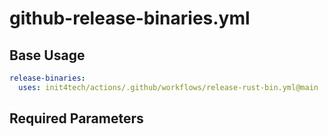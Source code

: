 # github-release-binaries.yml

## Base Usage

```yml
release-binaries:
  uses: init4tech/actions/.github/workflows/release-rust-bin.yml@main
```

## Required Parameters
